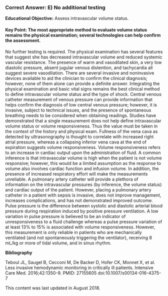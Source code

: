 
### Correct Answer: E) No additional testing 

**Educational Objective:** Assess intravascular volume status.

#### **Key Point:** The most appropriate method to evaluate volume status remains the physical examination; several technologies can help confirm the assessment.

No further testing is required. The physical examination has several features that suggest she has decreased intravascular volume and reduced systemic vascular resistance. The presence of warm and vasodilated skin, a very low diastolic pressure, absent jugular venous distention, and tachycardia all suggest severe vasodilation. There are several invasive and noninvasive devices available to aid the clinician to confirm the clinical diagnosis; however, none of them alone can provide a definite answer. Integrating the physical examination and basic vital signs remains the best clinical method to define intravascular volume status and the type of shock.
Central venous catheter measurement of venous pressure can provide information that helps confirm the diagnosis of low central venous pressure; however, it is invasive, subject to technical issues, and the presence of spontaneous breathing needs to be considered when obtaining readings. Studies have demonstrated that a single measurement does not help define intravascular volume status or volume responsiveness. Thus the value must be taken in the context of the history and physical exam.
Fullness of the vena cava as detected by ultrasonography is thought to correlate with increased right atrial pressure, whereas a collapsing inferior vena cava at the end of expiration suggests volume responsiveness. Volume responsiveness refers to an increase in cardiac output upon the administration of fluid. A common inference is that intravascular volume is high when the patient is not volume responsive; however, this would be a limited assumption as the response to volume also involves cardiac function and infusion volume. In addition, the presence of increased respiratory effort will make the measurements unreliable.
A pulmonary artery catheter will provide a plethora of information on the intravascular pressures (by inference, the volume status) and cardiac output of the patient. However, placing a pulmonary artery catheter in a patient with sepsis is invasive, does not improve management, increases complications, and has not demonstrated improved outcome.
Pulse pressure is the difference between systolic and diastolic arterial blood pressure during respiration induced by positive pressure ventilation. A low variation in pulse pressure is believed to be an indicator of unresponsiveness to a fluid challenge whereas a pulse pressure variation of at least 13% to 15% is associated with volume responsiveness. However, this measurement is only reliable in patients who are mechanically ventilated (and not spontaneously triggering the ventilator), receiving 8 mL/kg or more of tidal volume, and in sinus rhythm.

**Bibliography**

Teboul JL, Saugel B, Cecconi M, De Backer D, Hofer CK, Monnet X, et al. Less invasive hemodynamic monitoring in critically ill patients. Intensive Care Med. 2016;42:1350-9. PMID: 27155605 doi:10.1007/s00134-016-4375-7

This content was last updated in August 2018.